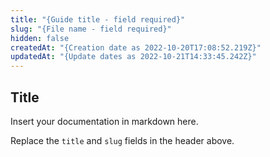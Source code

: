 ```yaml
---
title: "{Guide title - field required}"
slug: "{File name - field required}"
hidden: false
createdAt: "{Creation date as 2022-10-20T17:08:52.219Z}"
updatedAt: "{Update dates as 2022-10-21T14:33:45.242Z}"
---
```

## Title

Insert your documentation in markdown here. 

Replace the `title` and `slug` fields in the header above. 


